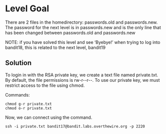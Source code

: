 # Level Goal
There are 2 files in the homedirectory: passwords.old and passwords.new. The password for the next level is in passwords.new and is the only line that has been changed between passwords.old and passwords.new

NOTE: if you have solved this level and see ‘Byebye!’ when trying to log into bandit18, this is related to the next level, bandit19

## Solution

To login in with the RSA private key, we create a text file named private.txt. By default, the file permissions is rw-r--r--. To use our private key, we must restrict access to the file using chmod.

Commands: 
```
chmod g-r private.txt
chmod o-r private.txt
```
Now, we can connect using the command.
```
ssh -i private.txt bandit17@bandit.labs.overthewire.org -p 2220
```

